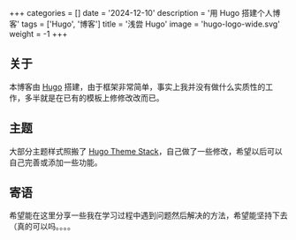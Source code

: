 +++
categories = []
date = '2024-12-10'
description = '用 Hugo 搭建个人博客'
tags = ['Hugo', '博客']
title = '浅尝 Hugo'
image = 'hugo-logo-wide.svg'
weight = -1
+++

## 关于

本博客由 [Hugo](https://gohugo.io/) 搭建，由于框架非常简单，事实上我并没有做什么实质性的工作，多半就是在已有的模板上修修改改而已。

## 主题

大部分主题样式照搬了 [Hugo Theme Stack](https://github.com/CaiJimmy/hugo-theme-stack)，自己做了一些修改，希望以后可以自己完善或添加一些功能。

## 寄语

希望能在这里分享一些我在学习过程中遇到问题然后解决的方法，希望能坚持下去（真的可以吗。。。。
